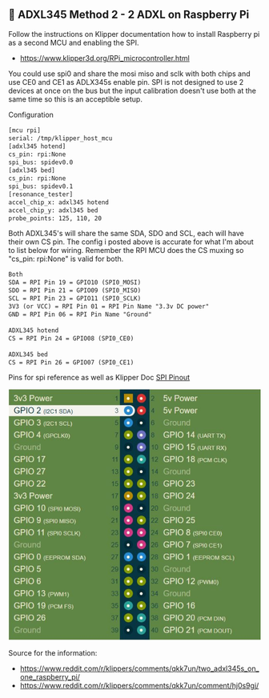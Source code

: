 ## 🔧 ADXL345 Method 2 - 2 ADXL on Raspberry Pi

Follow the instructions on Klipper documentation how to install Raspberry pi as a second MCU and enabling the SPI. 
- https://www.klipper3d.org/RPi_microcontroller.html

You could use spi0 and share the mosi miso and sclk with both chips and use CE0 and CE1 as ADLX345s enable pin. SPI is not designed to use 2 devices at once on the bus but the input calibration doesn't use both at the same time so this is an acceptible setup.

Configuration

    [mcu rpi]
    serial: /tmp/klipper_host_mcu
    [adxl345 hotend]
    cs_pin: rpi:None
    spi_bus: spidev0.0
    [adxl345 bed]
    cs_pin: rpi:None
    spi_bus: spidev0.1
    [resonance_tester]
    accel_chip_x: adxl345 hotend
    accel_chip_y: adxl345 bed
    probe_points: 125, 110, 20

Both ADXL345's will share the same SDA, SDO and SCL, each will have their own CS pin. The config i posted above is accurate for what I'm about to list below for wiring. Remember the RPI MCU does the CS muxing so "cs_pin: rpi:None" is valid for both.

    Both
    SDA = RPI Pin 19 = GPIO10 (SPI0_MOSI)
    SDO = RPI Pin 21 = GPIO09 (SPI0_MISO)
    SCL = RPI Pin 23 = GPIO11 (SPI0_SCLK)
    3V3 (or VCC) = RPI Pin 01 = RPI Pin Name "3.3v DC power"
    GND = RPI Pin 06 = RPI Pin Name "Ground"

    ADXL345 hotend
    CS = RPI Pin 24 = GPIO08 (SPI0_CE0)

    ADXL345 bed
    CS = RPI Pin 26 = GPIO07 (SPI0_CE1)


Pins for spi reference as well as Klipper Doc [SPI Pinout](https://pinout.xyz/pinout/spi) 

  <img src="./adxl345/raspberry-pinout.JPG" alt="RaspberryPi Pinout"/>


Source for the information: 
- https://www.reddit.com/r/klippers/comments/qkk7un/two_adxl345s_on_one_raspberry_pi/
- https://www.reddit.com/r/klippers/comments/qkk7un/comment/hj0s9gj/ 
